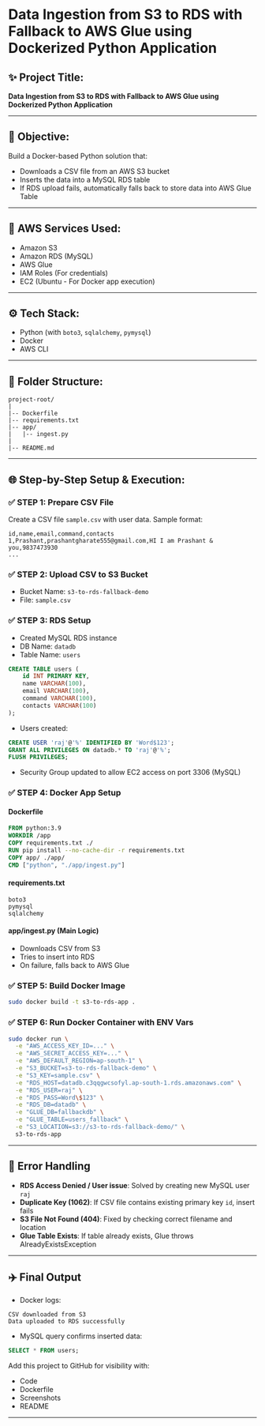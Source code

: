 # Data Ingestion from S3 to RDS with Fallback to AWS Glue using Dockerized Python Application

## ✨ Project Title:

**Data Ingestion from S3 to RDS with Fallback to AWS Glue using Dockerized Python Application**

---

## 🚀 Objective:

Build a Docker-based Python solution that:

- Downloads a CSV file from an AWS S3 bucket
- Inserts the data into a MySQL RDS table
- If RDS upload fails, automatically falls back to store data into AWS Glue Table

---

## 🛌 AWS Services Used:

- Amazon S3
- Amazon RDS (MySQL)
- AWS Glue
- IAM Roles (For credentials)
- EC2 (Ubuntu - For Docker app execution)

---

## ⚙️ Tech Stack:

- Python (with `boto3`, `sqlalchemy`, `pymysql`)
- Docker
- AWS CLI

---

## 📂 Folder Structure:

```
project-root/
|
|-- Dockerfile
|-- requirements.txt
|-- app/
|   |-- ingest.py
|
|-- README.md
```

---

## 🌐 Step-by-Step Setup & Execution:

### ✅ STEP 1: Prepare CSV File

Create a CSV file `sample.csv` with user data. Sample format:

```
id,name,email,command,contacts
1,Prashant,prashantgharate555@gmail.com,HI I am Prashant & you,9837473930
...
```

### ✅ STEP 2: Upload CSV to S3 Bucket

- Bucket Name: `s3-to-rds-fallback-demo`
- File: `sample.csv`

### ✅ STEP 3: RDS Setup

- Created MySQL RDS instance
- DB Name: `datadb`
- Table Name: `users`

```sql
CREATE TABLE users (
    id INT PRIMARY KEY,
    name VARCHAR(100),
    email VARCHAR(100),
    command VARCHAR(100),
    contacts VARCHAR(100)
);
```

- Users created:

```sql
CREATE USER 'raj'@'%' IDENTIFIED BY 'Word$123';
GRANT ALL PRIVILEGES ON datadb.* TO 'raj'@'%';
FLUSH PRIVILEGES;
```

- Security Group updated to allow EC2 access on port 3306 (MySQL)

### ✅ STEP 4: Docker App Setup

#### Dockerfile

```dockerfile
FROM python:3.9
WORKDIR /app
COPY requirements.txt ./
RUN pip install --no-cache-dir -r requirements.txt
COPY app/ ./app/
CMD ["python", "./app/ingest.py"]
```

#### requirements.txt

```
boto3
pymysql
sqlalchemy
```

#### app/ingest.py (Main Logic)

- Downloads CSV from S3
- Tries to insert into RDS
- On failure, falls back to AWS Glue

### ✅ STEP 5: Build Docker Image

```bash
sudo docker build -t s3-to-rds-app .
```

### ✅ STEP 6: Run Docker Container with ENV Vars

```bash
sudo docker run \
  -e "AWS_ACCESS_KEY_ID=..." \
  -e "AWS_SECRET_ACCESS_KEY=..." \
  -e "AWS_DEFAULT_REGION=ap-south-1" \
  -e "S3_BUCKET=s3-to-rds-fallback-demo" \
  -e "S3_KEY=sample.csv" \
  -e "RDS_HOST=datadb.c3qqgwcsofyl.ap-south-1.rds.amazonaws.com" \
  -e "RDS_USER=raj" \
  -e "RDS_PASS=Word\$123" \
  -e "RDS_DB=datadb" \
  -e "GLUE_DB=fallbackdb" \
  -e "GLUE_TABLE=users_fallback" \
  -e "S3_LOCATION=s3://s3-to-rds-fallback-demo/" \
  s3-to-rds-app
```

---

## 🚫 Error Handling

- **RDS Access Denied / User issue**: Solved by creating new MySQL user `raj`
- **Duplicate Key (1062)**: If CSV file contains existing primary key `id`, insert fails
- **S3 File Not Found (404)**: Fixed by checking correct filename and location
- **Glue Table Exists**: If table already exists, Glue throws AlreadyExistsException

---

## ✈️ Final Output

- Docker logs:

```
CSV downloaded from S3
Data uploaded to RDS successfully
```

- MySQL query confirms inserted data:

```sql
SELECT * FROM users;
```

Add this project to GitHub for visibility with:

- Code
- Dockerfile
- Screenshots
- README

---
